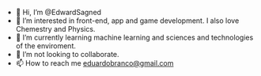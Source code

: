 - 👋 Hi, I’m @EdwardSagned
- 👀 I’m interested in front-end, app and game development. I also love Chemestry and Physics.
- 🌱 I’m currently learning machine learning and sciences and technologies of the enviroment.
- 💞️ I’m not looking to collaborate.
- 📫 How to reach me eduardobranco@gmail.com

<!---
EdwardSagned/EdwardSagned is a ✨ special ✨ repository because its `README.md` (this file) appears on your GitHub profile.
You can click the Preview link to take a look at your changes.
--->
